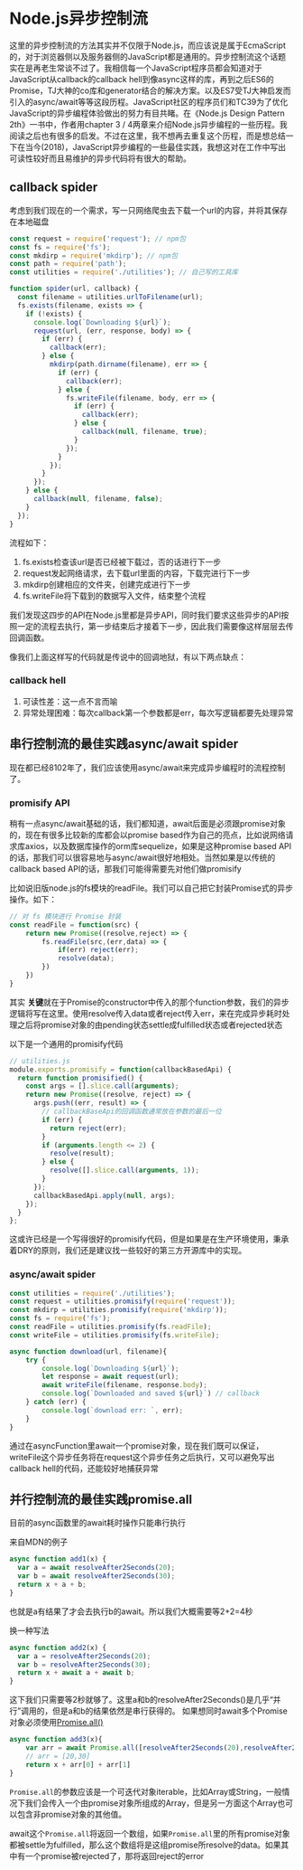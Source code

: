 # Node.js异步控制流

这里的异步控制流的方法其实并不仅限于Node.js，而应该说是属于EcmaScript的，对于浏览器侧以及服务器侧的JavaScript都是通用的。异步控制流这个话题实在是再老生常谈不过了。我相信每一个JavaScript程序员都会知道对于JavaScript从callback的callback hell到像async这样的库，再到之后ES6的Promise，TJ大神的co库和generator结合的解决方案。以及ES7受TJ大神启发而引入的async/await等等这段历程。JavaScript社区的程序员们和TC39为了优化JavaScript的异步编程体验做出的努力有目共睹。在《Node.js Design Pattern 2th》一书中，作者用chapter 3 / 4两章来介绍Node.js异步编程的一些历程。我阅读之后也有很多的启发。不过在这里，我不想再去重复这个历程，而是想总结一下在当今(2018)，JavaScript异步编程的一些最佳实践，我想这对在工作中写出可读性较好而且易维护的异步代码将有很大的帮助。

## callback spider
考虑到我们现在的一个需求，写一只网络爬虫去下载一个url的内容，并将其保存在本地磁盘
```js
const request = require('request'); // npm包
const fs = require('fs');
const mkdirp = require('mkdirp'); // npm包
const path = require('path');
const utilities = require('./utilities'); // 自己写的工具库

function spider(url, callback) {
  const filename = utilities.urlToFilename(url);
  fs.exists(filename, exists => {
    if (!exists) {
      console.log(`Downloading ${url}`);
      request(url, (err, response, body) => {
        if (err) {
          callback(err);
        } else {
          mkdirp(path.dirname(filename), err => {
            if (err) {
              callback(err);
            } else {
              fs.writeFile(filename, body, err => {
                if (err) {
                  callback(err);
                } else {
                  callback(null, filename, true);
                }
              });
            }
          });
        }
      });
    } else {
      callback(null, filename, false);
    }
  });
}
```
流程如下：
1. fs.exists检查该url是否已经被下载过，否的话进行下一步
2. request发起网络请求，去下载url里面的内容，下载完进行下一步
3. mkdirp创建相应的文件夹，创建完成进行下一步
4. fs.writeFile将下载到的数据写入文件，结束整个流程

我们发现这四步的API在Node.js里都是异步API，同时我们要求这些异步的API按照一定的流程去执行，第一步结束后才接着下一步，因此我们需要像这样层层去传回调函数。

像我们上面这样写的代码就是传说中的回调地狱，有以下两点缺点：
### callback hell
1. 可读性差：这一点不言而喻
2. 异常处理困难：每次callback第一个参数都是err，每次写逻辑都要先处理异常

## 串行控制流的最佳实践async/await spider
现在都已经8102年了，我们应该使用async/await来完成异步编程时的流程控制了。

### promisify API

稍有一点async/await基础的话，我们都知道，await后面是必须跟promise对象的，现在有很多比较新的库都会以promise based作为自己的亮点，比如说网络请求库axios，以及数据库操作的orm库sequelize，如果是这种promise based API的话，那我们可以很容易地与async/await很好地相处。当然如果是以传统的callback based API的话，那我们可能得需要先对他们做promisify

比如说旧版node.js的fs模块的readFile。我们可以自己把它封装Promise式的异步操作。如下：
```js
// 对 fs 模块进行 Promise 封装
const readFile = function(src) {
    return new Promise((resolve,reject) => {
        fs.readFile(src,(err,data) => {
            if(err) reject(err);
            resolve(data);
        })
    })
}
```
其实 **关键**就在于Promise的constructor中传入的那个function参数，我们的异步逻辑将写在这里。使用resolve传入data或者reject传入err，来在完成异步耗时处理之后将promise对象的由pending状态settle成fulfilled状态或者rejected状态

以下是一个通用的promisify代码
```js
// utilities.js
module.exports.promisify = function(callbackBasedApi) {
  return function promisified() {
    const args = [].slice.call(arguments);
    return new Promise((resolve, reject) => {
      args.push((err, result) => {
        // callbackBaseApi的回调函数通常放在参数的最后一位
        if (err) {
          return reject(err);
        }
        if (arguments.length <= 2) {
          resolve(result);
        } else {
          resolve([].slice.call(arguments, 1));
        }
      });
      callbackBasedApi.apply(null, args);
    });
  }
};
```
这或许已经是一个写得很好的promisify代码，但是如果是在生产环境使用，秉承着DRY的原则，我们还是建议找一些较好的第三方开源库中的实现。

### async/await spider
```js
const utilities = require('./utilities');
const request = utilities.promisify(require('request'));
const mkdirp = utilities.promisify(require('mkdirp'));
const fs = require('fs');
const readFile = utilities.promisify(fs.readFile);
const writeFile = utilities.promisify(fs.writeFile);

async function download(url, filename){
    try {
        console.log(`Downloading ${url}`);
        let response = await request(url);
        await writeFile(filename, response.body);
        console.log(`Downloaded and saved ${url}`) // callback
    } catch (err) {
        console.log(`download err: `, err);
    }
}
```
通过在asyncFunction里await一个promise对象，现在我们既可以保证，writeFile这个异步任务将在request这个异步任务之后执行，又可以避免写出callback hell的代码，还能较好地捕获异常

## 并行控制流的最佳实践promise.all

目前的async函数里的await耗时操作只能串行执行

来自MDN的例子
```js
async function add1(x) { 
  var a = await resolveAfter2Seconds(20); 
  var b = await resolveAfter2Seconds(30); 
  return x + a + b; 
}
```
也就是a有结果了才会去执行b的await。所以我们大概需要等2+2=4秒

换一种写法
```js
async function add2(x) {
  var a = resolveAfter2Seconds(20);
  var b = resolveAfter2Seconds(30);
  return x + await a + await b;
}
```
这下我们只需要等2秒就够了。这里a和b的resolveAfter2Seconds()是几乎“并行”调用的，但是a和b的结果依然是串行获得的。
如果想同时await多个Promise对象必须使用[Promise.all()](https://developer.mozilla.org/zh-CN/docs/Web/JavaScript/Reference/Global_Objects/Promise/all)
```js
async function add3(x){
    var arr = await Promise.all([resolveAfter2Seconds(20),resolveAfter2Seconds(30)])
    // arr = [20,30]
    return x + arr[0] + arr[1]
}
```
`Promise.all`的参数应该是一个可迭代对象iterable，比如Array或String，一般情况下我们会传入一个由promise对象所组成的Array，但是另一方面这个Array也可以包含非promise对象的其他值。

await这个`Promise.all`将返回一个数组，如果`Promise.all`里的所有promise对象都被settle为fulfilled，那么这个数组将是这组promise所resolve的data。如果其中有一个promise被rejected了，那将返回reject的error